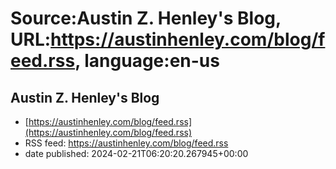 # Source:Austin Z. Henley's Blog, URL:https://austinhenley.com/blog/feed.rss, language:en-us

## Austin Z. Henley's Blog
 - [https://austinhenley.com/blog/feed.rss](https://austinhenley.com/blog/feed.rss)
 - RSS feed: https://austinhenley.com/blog/feed.rss
 - date published: 2024-02-21T06:20:20.267945+00:00




